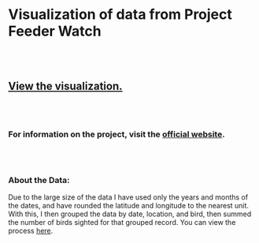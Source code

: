 # Visualization of data from Project Feeder Watch
<br></br>

## [View the visualization.](https://app.powerbi.com/view?r=eyJrIjoiOTZjNjE3YTQtOGNjZC00ZDFlLWI0ZGYtY2MzZDVmZDdjYzY5IiwidCI6IjEzZWNmZjM1LTM2NDAtNGIwYi1iZTA2LTAxYTUzMWMyZWNmNCJ9&pageName=ReportSection)

<br></br>

### For information on the project, visit the [official website](https://feederwatch.org/).

<br></br>

### About the Data:

Due to the large size of the data I have used only the years and months of the dates, and have rounded the latitude and longitude to the nearest unit.  With this, I then grouped the data by date, location, and bird, then summed the number of birds sighted for that grouped record. You can view the process [here](https://github.com/OwenBrush/feederwatch_visualization/blob/main/data_prep.ipynb).